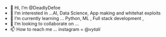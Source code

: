 - 👋 Hi, I’m @DeadlyDefoe
- 👀 I’m interested in ...AI, Data Science, App making and whitehat exploits
- 🌱 I’m currently learning ... Python, ML , Full stack development , 
- 💞️ I’m looking to collaborate on ...
- 📫 How to reach me ... instagram = @_vytali_

<!---
DeadlyDefoe/DeadlyDefoe is a ✨ special ✨ repository because its `README.md` (this file) appears on your GitHub profile.
You can click the Preview link to take a look at your changes.
--->

